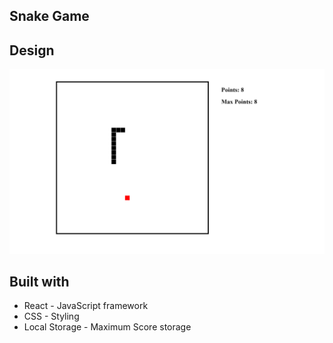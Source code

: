 ## Snake Game 

## Design
<img src="pic1.png">

## Built with
* React - JavaScript framework
* CSS - Styling
* Local Storage - Maximum Score storage
